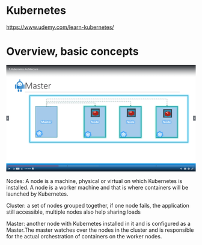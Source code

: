 # Kubernetes
https://www.udemy.com/learn-kubernetes/

# Overview, basic concepts

 ![Alt Text](https://github.com/duozhanggithub/Kubernetes/blob/master/Kubernets%20architecture.png)

Nodes: A node is a machine, physical or virtual on which Kubernetes is installed. A node is a worker machine and that is where containers will be launched by Kubernetes.

Cluster: a set of nodes grouped together, if one node fails, the application still accessible, multiple nodes also help sharing loads

Master: another node with Kubernetes installed in it and is configured as a Master.The master watches over the nodes in the cluster and is responsible for the actual orchestration of containers on the worker nodes.
